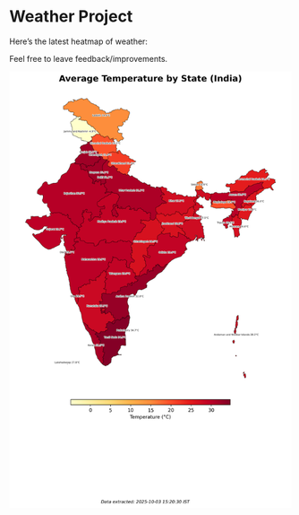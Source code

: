 # Weather Project

Here’s the latest heatmap of weather:

Feel free to leave feedback/improvements.

![India Heatmap](docs/assets/india_heatmap.png?v=DF9C69)
